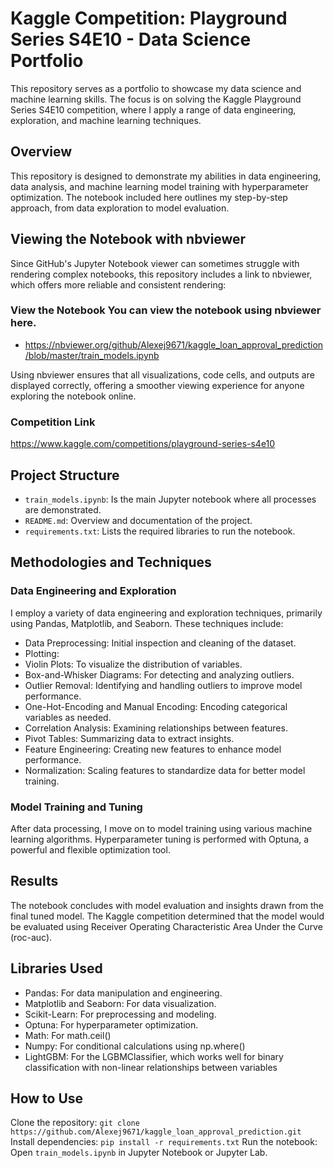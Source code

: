 # Kaggle Competition: Playground Series S4E10 - Data Science Portfolio

This repository serves as a portfolio to showcase my data science and machine learning skills. The focus is on solving the Kaggle Playground Series S4E10 competition, where I apply a range of data engineering, exploration, and machine learning techniques.

## Overview

This repository is designed to demonstrate my abilities in data engineering, data analysis, and machine learning model training with hyperparameter optimization. The notebook included here outlines my step-by-step approach, from data exploration to model evaluation.

## Viewing the Notebook with nbviewer

Since GitHub's Jupyter Notebook viewer can sometimes struggle with rendering complex notebooks, this repository includes a link to nbviewer, which offers more reliable and consistent rendering:

### View the Notebook You can view the notebook using nbviewer here.

- https://nbviewer.org/github/Alexej9671/kaggle_loan_approval_prediction/blob/master/train_models.ipynb

Using nbviewer ensures that all visualizations, code cells, and outputs are displayed correctly, offering a smoother viewing experience for anyone exploring the notebook online.

### Competition Link

https://www.kaggle.com/competitions/playground-series-s4e10

## Project Structure

- `train_models.ipynb`: Is the main Jupyter notebook where all processes are demonstrated.
- `README.md`: Overview and documentation of the project.
- `requirements.txt`: Lists the required libraries to run the notebook.

## Methodologies and Techniques

### Data Engineering and Exploration 

I employ a variety of data engineering and exploration techniques, primarily using Pandas, Matplotlib, and Seaborn. These techniques include:

- Data Preprocessing: Initial inspection and cleaning of the dataset.
- Plotting:
- Violin Plots: To visualize the distribution of variables.
- Box-and-Whisker Diagrams: For detecting and analyzing outliers.
- Outlier Removal: Identifying and handling outliers to improve model performance.
- One-Hot-Encoding and Manual Encoding: Encoding categorical variables as needed.
- Correlation Analysis: Examining relationships between features.
- Pivot Tables: Summarizing data to extract insights.
- Feature Engineering: Creating new features to enhance model performance.
- Normalization: Scaling features to standardize data for better model training.

### Model Training and Tuning 

After data processing, I move on to model training using various machine learning algorithms. Hyperparameter tuning is performed with Optuna, a powerful and flexible optimization tool.

## Results

The notebook concludes with model evaluation and insights drawn from the final tuned model. 
The Kaggle competition determined that the model would be evaluated using Receiver Operating Characteristic Area Under the Curve (roc-auc).

## Libraries Used

- Pandas: For data manipulation and engineering.
- Matplotlib and Seaborn: For data visualization.
- Scikit-Learn: For preprocessing and modeling.
- Optuna: For hyperparameter optimization.
- Math: For math.ceil()
- Numpy: For conditional calculations using np.where()
- LightGBM: For the LGBMClassifier, which works well for binary classification with non-linear relationships between variables

## How to Use

Clone the repository: ``` git clone https://github.com/Alexej9671/kaggle_loan_approval_prediction.git ```
Install dependencies: ``` pip install -r requirements.txt ```
Run the notebook: Open `train_models.ipynb` in Jupyter Notebook or Jupyter Lab.
